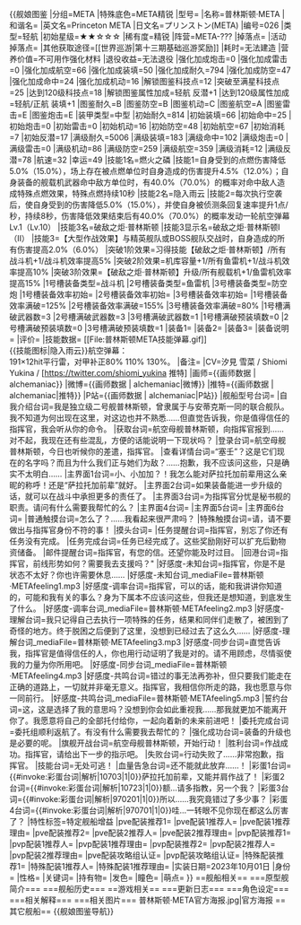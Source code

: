 {{舰娘图鉴 
|分组=META
|特殊底色=META精锐
|型号=
|名称=普林斯顿·META
|和谐名=
|英文名=Princeton META
|日文名=プリンストン(META)
|编号=026
|类型=轻航
|初始星级=★★☆☆☆
|稀有度=精锐
|阵营=META-???
|掉落点=
|活动掉落点=
|其他获取途径=[[世界巡游|第十三期基础巡游奖励]]
|耗时=无法建造
|营养价值=不可用作强化材料
|退役收益=无法退役
|强化加成炮击=0
|强化加成雷击=0
|强化加成航空=66
|强化加成装填=50
|强化加成耐久=794
|强化加成防空=47
|强化加成命中=24
|强化加成机动=16
|解锁图鉴科技点=12
|突破至满星科技点=25
|达到120级科技点=18
|解锁图鉴属性加成=轻航 反潜+1
|达到120级属性加成=轻航/正航 装填+1
|图鉴耐久=B
|图鉴防空=B
|图鉴机动=C
|图鉴航空=A
|图鉴雷击=E
|图鉴炮击=E
|装甲类型=中型
|初始耐久=814
|初始装填=66
|初始命中=25
|初始炮击=0
|初始雷击=0
|初始机动=16
|初始防空=48
|初始航空=67
|初始消耗=7
|初始反潜=17
|满级耐久=5006
|满级装填=183
|满级命中=102
|满级炮击=0
|满级雷击=0
|满级机动=86
|满级防空=259
|满级航空=359
|满级消耗=12
|满级反潜=78
|航速=32
|幸运=49
|技能1名=燃火之磷
|技能1=自身受到的点燃伤害降低5.0%（15.0%），场上存在被点燃单位时自身造成的伤害提升4.5%（12.0%）；自身装备的舰载机武器命中敌方单位时，有40.0%（70.0%）的概率对命中敌人造成特殊点燃效果，特殊点燃持续10秒
|技能2名=隐入雨云
|技能2=每次执行空袭后，使自身受到的伤害降低5.0%（15.0%），并使自身被侦测条回复速率提升1点/秒，持续8秒，伤害降低效果结束后有40.0%（70.0%）的概率发动一轮航空弹幕Lv.1（Lv.10）
|技能3名=破敌之炬·普林斯顿
|技能3显示名=破敌之炬·普林斯顿I（II）
|技能3=【大型作战效果】与精英舰队或BOSS舰队交战时，自身造成的所有伤害提高2.0%（6.0%）
|突破1阶效果=习得技能【破敌之炬·普林斯顿】/所有战斗机+1/战斗机效率提高5%
|突破2阶效果=机库容量+1/所有鱼雷机+1/战斗机效率提高10%
|突破3阶效果=【破敌之炬·普林斯顿】升级/所有舰载机+1/鱼雷机效率提高15%
|1号槽装备类型=战斗机
|2号槽装备类型=鱼雷机
|3号槽装备类型=防空炮
|1号槽装备效率初始=
|2号槽装备效率初始=
|3号槽装备效率初始=
|1号槽装备效率满破=125%
|2号槽装备效率满破=155%
|3号槽装备效率满破=80%
|1号槽满破武器数=3
|2号槽满破武器数=3
|3号槽满破武器数=1
|1号槽满破预装填数=0
|2号槽满破预装填数=0
|3号槽满破预装填数=1
|装备1=
|装备2=
|装备3=
|装备说明=
|评价=
|技能数据=
[[File:普林斯顿META技能弹幕.gif]]<br>
{{技能图标|隐入雨云}}航空弹幕：<br>
191×12hit平行雷，对甲补正80% 110% 130%。
|备注=
|CV=汐見 雪菜 / Shiomi Yukina / [https://twitter.com/shiomi_yukina 推特]
|画师={{画师数据 | alchemaniac}}
|微博={{画师数据 | alchemaniac|微博}}
|推特={{画师数据 | alchemaniac|推特}}
|P站={{画师数据 | alchemaniac|P站}}
|舰船型号台词=
|自我介绍台词=我是独立级二号舰普林斯顿，曾隶属于与安蒂克斯一同的联合舰队。我不知道为何出现在这里，对这边也并不熟悉……但直觉告诉我，你是值得信任的指挥官，我会听从你的命令。
|获取台词=航空母舰普林斯顿，向指挥官报到……对不起，我现在还有些混乱，方便的话能说明一下现状吗？
|登录台词=航空母舰普林斯顿，今日也听候你的差遣，指挥官。
|查看详情台词=“塞壬”？这是它们现在的名字吗？而且为什么我们正与她们为敌？……抱歉，我不应该问这些，只是确实不太明白……
|主界面1台词=小、小加加？！我怎么能对萨拉托加前辈用这么亲昵的称呼！还是“萨拉托加前辈”就好。
|主界面2台词=如果装备能进一步升级的话，就可以在战斗中承担更多的责任了。
|主界面3台词=为指挥官分忧是秘书舰的职责。请问有什么需要我帮忙的么？
|主界面4台词=
|主界面5台词=
|主界面6台词= 
|普通触摸台词=怎么了？……我看起来很严肃吗？
|特殊触摸台词=请，请不要做出与指挥官身份不符的事！
|摸头台词=
|任务提醒台词=指挥官，别忘了你还有任务没有完成。
|任务完成台词=任务已经完成了。这些奖励刚好可以扩充后勤物资储备。
|邮件提醒台词=指挥官，有您的信。还望你能及时过目。
|回港台词=指挥官，前线形势如何？需要我去支援吗？"
|好感度-未知台词=指挥官，你是不是状态不太好？你也许需要休息……
|好感度-未知台词_mediaFile=普林斯顿·METAfeeling1.mp3
|好感度-调率台词=指挥官，可以的话，能和我讲讲你知道的，可能和我有关的事么？身为下属本不应该问这些，但我还是想知道，到底发生了什么。
|好感度-调率台词_mediaFile=普林斯顿·METAfeeling2.mp3
|好感度-理解台词=我只记得自己去执行一项特殊的任务，结果和同伴们走散了，被困到了奇怪的地方。终于脱困之后便到了这里，没想到已经过去了这么久……
|好感度-理解台词_mediaFile=普林斯顿·METAfeeling3.mp3
|好感度-同步台词=直觉告诉我，指挥官是值得信任的人，你也用行动证明了我是对的。请不用顾虑，尽情驱使我的力量为你所用吧。
|好感度-同步台词_mediaFile=普林斯顿·METAfeeling4.mp3
|好感度-共鸣台词=错过的事无法再弥补，但只要我们能走在正确的道路上，一切就并非毫无意义。指挥官，我相信你所走的路，我也愿意与你一同前行。
|好感度-共鸣台词_mediaFile=普林斯顿·METAfeeling5.mp3
|誓约台词=这，这是选择了我的意思吗？没想到你会如此重视我……那我就更加不能离开你了。我愿意将自己的全部托付给你，一起向着新的未来前进吧！
|委托完成台词=委托组顺利返航了。有没有什么需要我去帮忙的？
|强化成功台词=装备的升级也是必要的呢。
|旗舰开战台词=航空母舰普林斯顿，开始行动！
|胜利台词=作战成功。指挥官，请给出下一步的指示吧。
|失败台词=行动失败了……非常抱歉，指挥官。
|技能台词=无处可逃！
|血量告急台词=还不能就此放弃……！
|彩蛋1台词={{#invoke:彩蛋台词|解析|10703|1|0}}萨拉托加前辈，又能并肩作战了！
|彩蛋2台词={{#invoke:彩蛋台词|解析|10723|1|0}}额…请多指教，另一个我？
|彩蛋3台词={{#invoke:彩蛋台词|解析|970201|1|0}}所以……我究竟错过了多少事？
|彩蛋4台词={{#invoke:彩蛋台词|解析|970701|1|0}}哇…一转眼不见你现在都这么厉害了？
|特性标签=特定舰船增益
|pve配装推荐1=
|pve配装1推荐人=
|pve配装1推荐理由=
|pve配装推荐2=
|pve配装2推荐人=
|pve配装2推荐理由=
|pvp配装推荐1=
|pvp配装1推荐人=
|pvp配装1推荐理由=
|pvp配装推荐2=
|pvp配装2推荐人=
|pvp配装2推荐理由=
|pve配装攻略组认证=
|pvp配装攻略组认证=
|特殊配装推荐1=
|特殊配装1推荐人=
|特殊配装1推荐理由=
|实装日期=2023年10月01日
|身份=
|性格=
|关键词=
|持有物=
|发色=
|瞳色=
|萌点=
}}
==舰船相关==
===原型舰简介===
===舰船历史===
==游戏相关==
===更新日志===
===角色设定===
===相关解释===
===相关图片===
<gallery mode="packed" heights="300px">
普林斯顿·META官方海报.jpg|官方海报
</gallery>
==其它舰船==
{{舰娘图鉴导航}}